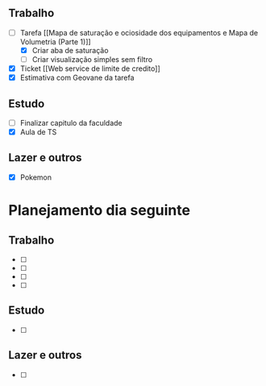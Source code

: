 ## Trabalho
- [ ] Tarefa [[Mapa de saturação e ociosidade dos equipamentos e Mapa de Volumetria (Parte 1)]]
	- [x] Criar aba de saturação
	- [ ] Criar visualização simples sem filtro
- [x] Ticket [[Web service de limite de credito]]
- [x] Estimativa com Geovane da tarefa
## Estudo
- [ ] Finalizar capitulo da faculdade
- [x] Aula de TS
## Lazer e outros
- [x] Pokemon

# Planejamento dia seguinte
## Trabalho
- [ ] 
- [ ] 
- [ ] 
- [ ] 
## Estudo
- [ ] 
## Lazer e outros
- [ ] 